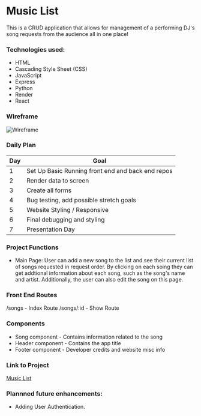# Music List

This is a CRUD application that allows for management of a performing DJ's song requests from the audience all in one place!

### Technologies used:

- HTML
- Cascading Style Sheet (CSS)
- JavaScript
- Express
- Python
- Render
- React

### Wireframe

![Wireframe](https://i.imgur.com/mIVXiu6.png)


### Daily Plan

| Day | Goal |
|-----|------|
| 1 | Set Up Basic Running front end and back end repos |
| 2 | Render data to screen |
| 3 | Create all forms |
| 4 | Bug testing, add possible stretch goals |
| 5 | Website Styling / Responsive |
| 6 | Final debugging and styling |
| 7 | Presentation Day |

### Project Functions

- Main Page: User can add a new song to the list and see their current list of songs requested in request order. By clicking on each soing they can get addtional information about each song, such as the song's name and artist. Additionally, the user can also edit the song on this page.

### Front End Routes

/songs - Index Route
/songs/:id - Show Route


### Components

- Song component - Contains information related to the song
- Header component - Contains the app title
- Footer component - Developer credits and website misc info

### Link to Project

[Music List](https://music-list.onrender.com)

### Plannned future enhancements:

- Adding User Authentication.